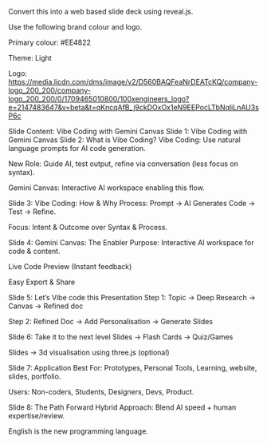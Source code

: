 Convert this into a web based slide deck using reveal.js.

Use the following brand colour and logo.

Primary colour: #EE4822

Theme: Light

Logo: https://media.licdn.com/dms/image/v2/D560BAQFeaNrDEATcKQ/company-logo_200_200/company-logo_200_200/0/1709465010800/100xengineers_logo?e=2147483647&v=beta&t=qKncqAfB_j9ckDOxOx1eN9EEPocLTbNqliLnAU3sP6c

Slide Content: Vibe Coding with Gemini Canvas
Slide 1: Vibe Coding with Gemini Canvas
Slide 2: What is Vibe Coding?
Vibe Coding: Use natural language prompts for AI code generation.

New Role: Guide AI, test output, refine via conversation (less focus on syntax).

Gemini Canvas: Interactive AI workspace enabling this flow.

Slide 3: Vibe Coding: How & Why
Process: Prompt -> AI Generates Code -> Test -> Refine.

Focus: Intent & Outcome over Syntax & Process.

Slide 4: Gemini Canvas: The Enabler
Purpose: Interactive AI workspace for code & content.

Live Code Preview (Instant feedback)

Easy Export & Share

Slide 5: Let’s Vibe code this Presentation
Step 1: Topic -> Deep Research -> Canvas -> Refined doc

Step 2: Refined Doc -> Add Personalisation -> Generate Slides

Slide 6: Take it to the next level
Slides -> Flash Cards -> Quiz/Games

Slides -> 3d visualisation using three.js (optional)

Slide 7: Application
Best For: Prototypes, Personal Tools, Learning, website, slides, portfolio.

Users: Non-coders, Students, Designers, Devs, Product.

Slide 8: The Path Forward
Hybrid Approach: Blend AI speed + human expertise/review.

English is the new programming language.